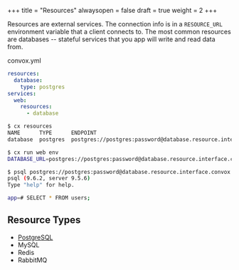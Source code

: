 +++
title = "Resources"
alwaysopen = false
draft = true
weight = 2
+++

Resources are external services. The connection info is in a `RESOURCE_URL` environment variable that a client connects to. The most common resources are databases -- stateful services that you app will write and read data from.

convox.yml

```yaml
resources:
  database:
    type: postgres
services:
  web:
    resources:
      - database
```

```sh
$ cx resources
NAME      TYPE      ENDPOINT
database  postgres  postgres://postgres:password@database.resource.interface.convox:5432/app?sslmode=disable

$ cx run web env
DATABASE_URL=postgres://postgres:password@database.resource.interface.convox:5432/app?sslmode=disable

$ psql postgres://postgres:password@database.resource.interface.convox:5432/app?sslmode=disable
psql (9.6.2, server 9.5.6)
Type "help" for help.

app=# SELECT * FROM users;
```

## Resource Types

- [PostgreSQL](postgres)
- MySQL
- Redis
- RabbitMQ

